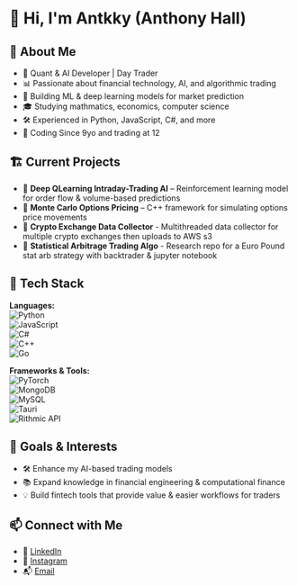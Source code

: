 # 👋 Hi, I'm Antkky (Anthony Hall)

## 🚀 About Me
- 🏦 Quant & AI Developer | Day Trader
- 📊 Passionate about financial technology, AI, and algorithmic trading
- 🤖 Building ML & deep learning models for market prediction
- 🎓 Studying mathmatics, economics, computer science
- 🛠️ Experienced in Python, JavaScript, C#, and more
- 👶 Coding Since 9yo and trading at 12

## 🏗️ Current Projects
- 🔹 **Deep QLearning Intraday-Trading AI** – Reinforcement learning model for order flow & volume-based predictions
- 🔹 **Monte Carlo Options Pricing** – C++ framework for simulating options price movements
- 🔹 **Crypto Exchange Data Collector** - Multithreaded data collector for multiple crypto exchanges then uploads to AWS s3
- 🔹 **Statistical Arbitrage Trading Algo** - Research repo for a Euro Pound stat arb strategy with backtrader & jupyter notebook

## 🔧 Tech Stack
**Languages:**  
![Python](https://img.shields.io/badge/Python-3776AB?style=for-the-badge&logo=python&logoColor=white)  
![JavaScript](https://img.shields.io/badge/JavaScript-F7DF1E?style=for-the-badge&logo=javascript&logoColor=black)  
![C#](https://img.shields.io/badge/C%23-239120?style=for-the-badge&logo=csharp&logoColor=white)  
![C++](https://img.shields.io/badge/C++-00599C?style=for-the-badge&logo=cplusplus&logoColor=white)  
![Go](https://img.shields.io/badge/Go-00ACD7?style=for-the-badge&logo=go&logoColor=white)  

**Frameworks & Tools:**  
![PyTorch](https://img.shields.io/badge/PyTorch-EE4C2C?style=for-the-badge&logo=pytorch&logoColor=white)  
![MongoDB](https://img.shields.io/badge/MongoDB-47A248?style=for-the-badge&logo=mongodb&logoColor=white)  
![MySQL](https://img.shields.io/badge/MySQL-lightgrey?style=for-the-badge&logo=mysql&logoColor=white)  
![Tauri](https://img.shields.io/badge/Tauri-FFC131?style=for-the-badge&logo=tauri&logoColor=black)  
![Rithmic API](https://img.shields.io/badge/Rithmic-000000?style=for-the-badge&logoColor=white)  

## 🎯 Goals & Interests  
- 🛠️ Enhance my AI-based trading models  
- 📚 Expand knowledge in financial engineering & computational finance
- 💡 Build fintech tools that provide value & easier workflows for traders

## 📫 Connect with Me
- 💼 [LinkedIn](www.linkedin.com/in/antkky)
- 📝 [Instagram](https://www.instagram.com/antkkyx)
- 📬 [Email](mailto:anthony@hallcapital.org)
